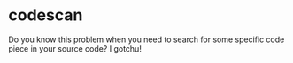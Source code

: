 # codescan
 Do you know this problem when you need to search for some specific code piece in your source code? I gotchu!
